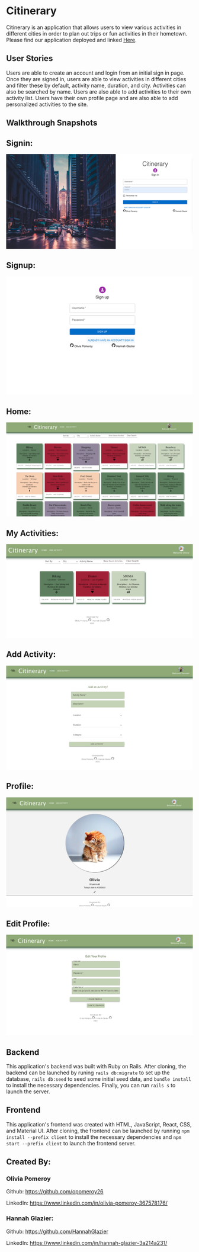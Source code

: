 # Citinerary
Citinerary is an application that allows users to view various activities in different cities in order to plan out trips or fun activities in their hometown. Please find our application deployed and linked [Here](https://powerful-harbor-52595.herokuapp.com/).

## User Stories
Users are able to create an account and login from an initial sign in page. Once they are signed in, users are able to view activities in different cities and filter these by default, activity name, duration, and city. Activities can also be searched by name. Users are also able to add activities to their own activity list. Users have their own profile page and are also able to add personalized activities to the site. 

## Walkthrough Snapshots

## Signin:
![screenshot of signin page](./client/public/Images/Signin.png)

## Signup:
![screenshot of signup page](./client/public/Images/Signup.png)

## Home:
![screenshot of homepage](./client/public/Images/Home.png)

## My Activities:
![screenshot of my activities page](./client/public/Images/MyActivities.png)

## Add Activity:
![screenshot of add activity page](./client/public/Images/AddActivity.png)

## Profile:
![screenshot of profile page](./client/public/Images/Profile.png)

## Edit Profile:
![screenshot of edit profile page](./client/public/Images/Edit.png)

## Backend
This application's backend was built with Ruby on Rails. After cloning, the backend can be launched by runing `rails db:migrate` to set up the database, `rails db:seed` to seed some initial seed data, and `bundle install` to install the necessary dependencies. Finally, you can run `rails s` to launch the server.

## Frontend
This application's frontend was created with HTML, JavaScript, React, CSS, and Material UI. After cloning, the frontend can be launched by running `npm install --prefix client` to install the necessary dependencies and `npm start --prefix client` to launch the frontend server. 

## Created By:

### Olivia Pomeroy

Github: https://github.com/opomeroy26

LinkedIn: https://www.linkedin.com/in/olivia-pomeroy-367578176/

### Hannah Glazier:

Github: https://github.com/HannahGlazier

LinkedIn: https://www.linkedin.com/in/hannah-glazier-3a214a231/